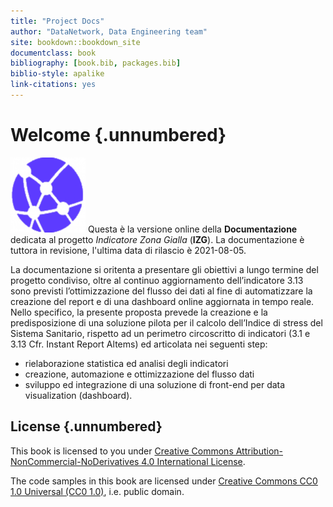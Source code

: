 ```yaml
--- 
title: "Project Docs"
author: "DataNetwork, Data Engineering team"
site: bookdown::bookdown_site
documentclass: book
bibliography: [book.bib, packages.bib]
biblio-style: apalike
link-citations: yes
---
```


# Welcome {.unnumbered}


<img src="images/apple-touch-icon.png" class="cover" width="120" height="120"/> Questa è la versione online della **Documentazione** dedicata al progetto _Indicatore Zona Gialla_ (**IZG**). La documentazione è tuttora in revisione, l'ultima data di rilascio è 2021-08-05. 


La documentazione si oritenta a presentare gli obiettivi a lungo termine del progetto condiviso, oltre al continuo aggiornamento
dell’indicatore 3.13 sono previsti l’ottimizzazione del flusso dei dati al fine di automatizzare la
creazione del report e di una dashboard online aggiornata in tempo reale. Nello specifico, la
presente proposta prevede la creazione e la predisposizione di una soluzione pilota per il
calcolo dell’Indice di stress del Sistema Sanitario, rispetto ad un perimetro circoscritto di
indicatori (3.1 e 3.13 Cfr. Instant Report Altems) ed articolata nei seguenti step:

- rielaborazione statistica ed analisi degli indicatori
- creazione, automazione e ottimizzazione del flusso dati
- sviluppo ed integrazione di una soluzione di front-end per data visualization (dashboard).




## License {.unnumbered}

This book is licensed to you under [Creative Commons Attribution-NonCommercial-NoDerivatives 4.0 International License](http://creativecommons.org/licenses/by-nc-nd/4.0/).

The code samples in this book are licensed under [Creative Commons CC0 1.0 Universal (CC0 1.0)](https://creativecommons.org/publicdomain/zero/1.0/), i.e. public domain.





